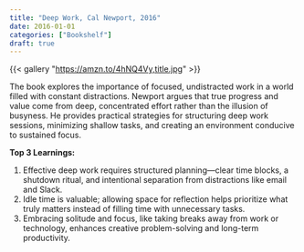 ```yaml
---
title: "Deep Work, Cal Newport, 2016"
date: 2016-01-01
categories: ["Bookshelf"]
draft: true
---
```


{{< gallery "https://amzn.to/4hNQ4Vy,title.jpg" >}}

The book explores the importance of focused, undistracted work in a world filled with constant distractions. Newport argues that true progress and value come from deep, concentrated effort rather than the illusion of busyness. He provides practical strategies for structuring deep work sessions, minimizing shallow tasks, and creating an environment conducive to sustained focus.

**Top 3 Learnings:**

1. Effective deep work requires structured planning—clear time blocks, a shutdown ritual, and intentional separation from distractions like email and Slack.
2. Idle time is valuable; allowing space for reflection helps prioritize what truly matters instead of filling time with unnecessary tasks.
3. Embracing solitude and focus, like taking breaks away from work or technology, enhances creative problem-solving and long-term productivity.
